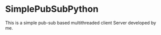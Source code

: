 # SimplePubSubPython
This is a simple pub-sub based multithreaded client Server  developed by me.  
